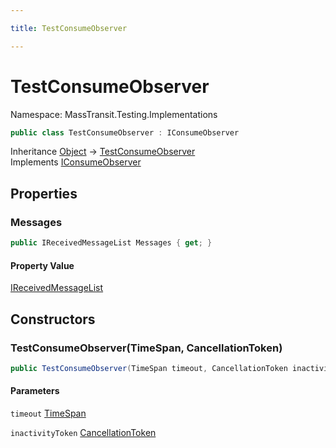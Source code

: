 ```yaml
---

title: TestConsumeObserver

---
```


# TestConsumeObserver

Namespace: MassTransit.Testing.Implementations

```csharp
public class TestConsumeObserver : IConsumeObserver
```

Inheritance [Object](https://learn.microsoft.com/en-us/dotnet/api/system.object) → [TestConsumeObserver](../masstransit-testing-implementations/testconsumeobserver)<br/>
Implements [IConsumeObserver](../../masstransit-abstractions/masstransit/iconsumeobserver)

## Properties

### **Messages**

```csharp
public IReceivedMessageList Messages { get; }
```

#### Property Value

[IReceivedMessageList](../masstransit-testing/ireceivedmessagelist)<br/>

## Constructors

### **TestConsumeObserver(TimeSpan, CancellationToken)**

```csharp
public TestConsumeObserver(TimeSpan timeout, CancellationToken inactivityToken)
```

#### Parameters

`timeout` [TimeSpan](https://learn.microsoft.com/en-us/dotnet/api/system.timespan)<br/>

`inactivityToken` [CancellationToken](https://learn.microsoft.com/en-us/dotnet/api/system.threading.cancellationtoken)<br/>
